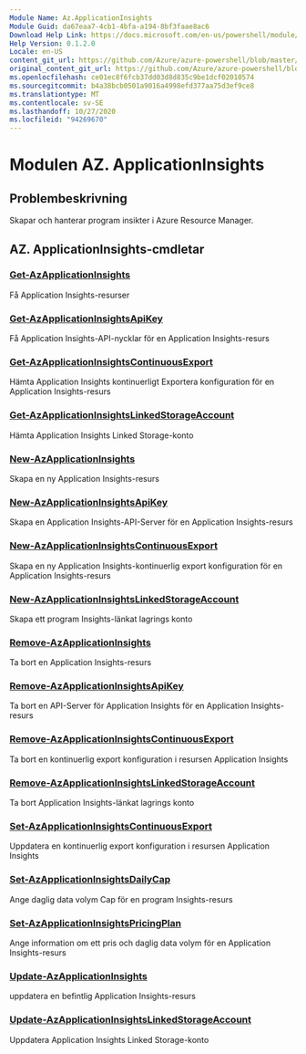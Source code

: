 ```yaml
---
Module Name: Az.ApplicationInsights
Module Guid: da67eaa7-4cb1-4bfa-a194-8bf3faae8ac6
Download Help Link: https://docs.microsoft.com/en-us/powershell/module/az.applicationinsights
Help Version: 0.1.2.0
Locale: en-US
content_git_url: https://github.com/Azure/azure-powershell/blob/master/src/ApplicationInsights/ApplicationInsights/help/Az.ApplicationInsights.md
original_content_git_url: https://github.com/Azure/azure-powershell/blob/master/src/ApplicationInsights/ApplicationInsights/help/Az.ApplicationInsights.md
ms.openlocfilehash: ce01ec8f6fcb37dd03d8d835c9be1dcf02010574
ms.sourcegitcommit: b4a38bcb0501a9016a4998efd377aa75d3ef9ce8
ms.translationtype: MT
ms.contentlocale: sv-SE
ms.lasthandoff: 10/27/2020
ms.locfileid: "94269670"
---
```

# Modulen AZ. ApplicationInsights
## Problembeskrivning
Skapar och hanterar program insikter i Azure Resource Manager.

## AZ. ApplicationInsights-cmdletar
### [Get-AzApplicationInsights](Get-AzApplicationInsights.md)
Få Application Insights-resurser

### [Get-AzApplicationInsightsApiKey](Get-AzApplicationInsightsApiKey.md)
Få Application Insights-API-nycklar för en Application Insights-resurs

### [Get-AzApplicationInsightsContinuousExport](Get-AzApplicationInsightsContinuousExport.md)
Hämta Application Insights kontinuerligt Exportera konfiguration för en Application Insights-resurs

### [Get-AzApplicationInsightsLinkedStorageAccount](Get-AzApplicationInsightsLinkedStorageAccount.md)
Hämta Application Insights Linked Storage-konto

### [New-AzApplicationInsights](New-AzApplicationInsights.md)
Skapa en ny Application Insights-resurs

### [New-AzApplicationInsightsApiKey](New-AzApplicationInsightsApiKey.md)
Skapa en Application Insights-API-Server för en Application Insights-resurs

### [New-AzApplicationInsightsContinuousExport](New-AzApplicationInsightsContinuousExport.md)
Skapa en ny Application Insights-kontinuerlig export konfiguration för en Application Insights-resurs

### [New-AzApplicationInsightsLinkedStorageAccount](New-AzApplicationInsightsLinkedStorageAccount.md)
Skapa ett program Insights-länkat lagrings konto

### [Remove-AzApplicationInsights](Remove-AzApplicationInsights.md)
Ta bort en Application Insights-resurs

### [Remove-AzApplicationInsightsApiKey](Remove-AzApplicationInsightsApiKey.md)
Ta bort en API-Server för Application Insights för en Application Insights-resurs

### [Remove-AzApplicationInsightsContinuousExport](Remove-AzApplicationInsightsContinuousExport.md)
Ta bort en kontinuerlig export konfiguration i resursen Application Insights

### [Remove-AzApplicationInsightsLinkedStorageAccount](Remove-AzApplicationInsightsLinkedStorageAccount.md)
Ta bort Application Insights-länkat lagrings konto

### [Set-AzApplicationInsightsContinuousExport](Set-AzApplicationInsightsContinuousExport.md)
Uppdatera en kontinuerlig export konfiguration i resursen Application Insights

### [Set-AzApplicationInsightsDailyCap](Set-AzApplicationInsightsDailyCap.md)
Ange daglig data volym Cap för en program Insights-resurs

### [Set-AzApplicationInsightsPricingPlan](Set-AzApplicationInsightsPricingPlan.md)
Ange information om ett pris och daglig data volym för en Application Insights-resurs

### [Update-AzApplicationInsights](Update-AzApplicationInsights.md)
uppdatera en befintlig Application Insights-resurs

### [Update-AzApplicationInsightsLinkedStorageAccount](Update-AzApplicationInsightsLinkedStorageAccount.md)
Uppdatera Application Insights Linked Storage-konto

